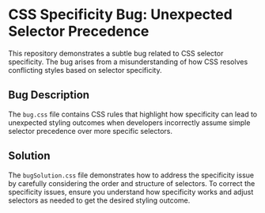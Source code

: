 # CSS Specificity Bug: Unexpected Selector Precedence

This repository demonstrates a subtle bug related to CSS selector specificity.  The bug arises from a misunderstanding of how CSS resolves conflicting styles based on selector specificity.

## Bug Description
The `bug.css` file contains CSS rules that highlight how specificity can lead to unexpected styling outcomes when developers incorrectly assume simple selector precedence over more specific selectors.

## Solution
The `bugSolution.css` file demonstrates how to address the specificity issue by carefully considering the order and structure of selectors. To correct the specificity issues, ensure you understand how specificity works and adjust selectors as needed to get the desired styling outcome.
